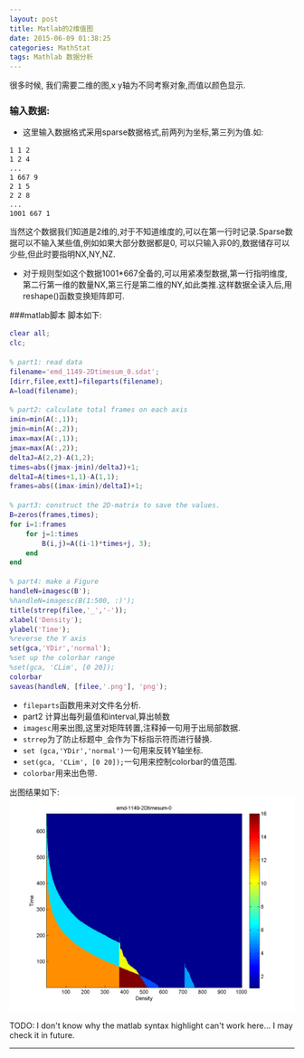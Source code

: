 ```yaml
---
layout: post
title: Matlab的2维值图
date: 2015-06-09 01:38:25
categories: MathStat
tags: Mathlab 数据分析
---
```


很多时候, 我们需要二维的图,x y轴为不同考察对象,而值以颜色显示.

### 输入数据:
- 这里输入数据格式采用sparse数据格式,前两列为坐标,第三列为值.如:

~~~
1 1 2
1 2 4
...
1 667 9
2 1 5
2 2 8
...
1001 667 1
~~~
当然这个数据我们知道是2维的,对于不知道维度的,可以在第一行时记录.Sparse数据可以不输入某些值,例如如果大部分数据都是0, 可以只输入非0的,数据储存可以少些,但此时要指明NX,NY,NZ.

- 对于规则型如这个数据1001*667全备的,可以用紧凑型数据,第一行指明维度,第二行第一维的数量NX,第三行是第二维的NY,如此类推.这样数据全读入后,用reshape()函数变换矩阵即可.

###matlab脚本
脚本如下:

~~~~ matlab
clear all;
clc;

% part1: read data
filename='emd_1149-2Dtimesum_0.sdat';
[dirr,filee,extt]=fileparts(filename);
A=load(filename);

% part2: calculate total frames on each axis
imin=min(A(:,1));
jmin=min(A(:,2));
imax=max(A(:,1));
jmax=max(A(:,2));
deltaJ=A(2,2)-A(1,2);
times=abs((jmax-jmin)/deltaJ)+1;
deltaI=A(times+1,1)-A(1,1);
frames=abs((imax-imin)/deltaI)+1;

% part3: construct the 2D-matrix to save the values.
B=zeros(frames,times);
for i=1:frames
    for j=1:times
        B(i,j)=A((i-1)*times+j, 3);
    end
end

% part4: make a Figure 
handleN=imagesc(B');
%handleN=imagesc(B(1:500, :)');
title(strrep(filee,'_','-'));
xlabel('Density');
ylabel('Time');
%reverse the Y axis
set(gca,'YDir','normal');
%set up the colorbar range
%set(gca, 'CLim', [0 20]);
colorbar
saveas(handleN, [filee,'.png'], 'png');
~~~~

- `fileparts`函数用来对文件名分析.
- part2 计算出每列最值和interval,算出帧数
- `imagesc`用来出图,这里对矩阵转置,注释掉一句用于出局部数据.
- `strrep`为了防止标题中`_`会作为下标指示符而进行替换.
- `set (gca,'YDir','normal')`一句用来反转Y轴坐标.
- `set(gca, 'CLim', [0 20]);`一句用来控制colorbar的值范围.
- `colorbar`用来出色带.

出图结果如下:
![示例](/pic/science/emd_1149-2Dtimesum_0.png)

TODO: I don't know why the matlab syntax highlight can't work here... I may check it in future.

---
